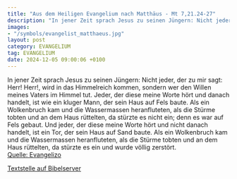 ```yaml
---
title: "Aus dem Heiligen Evangelium nach Matthäus - Mt 7,21.24-27"
description: "In jener Zeit sprach Jesus zu seinen Jüngern: Nicht jeder, der zu mir sagt: Herr! Herr!, wird in das Himmelreich kommen, sondern wer den Willen meines Vaters im Himmel tut. Jeder, der diese meine Worte hört und danach handelt, ist wie ein kluger Mann, der sein Haus auf Fels baute...."
images:
- "/symbols/evangelist_matthaeus.jpg"
layout: post
category: EVANGELIUM
tag: EVANGELIUM
date: 2024-12-05 09:00:06 +0100
---
```

In jener Zeit sprach Jesus zu seinen Jüngern: Nicht jeder, der zu mir sagt: Herr! Herr!, wird in das Himmelreich kommen, sondern wer den Willen meines Vaters im Himmel tut.
Jeder, der diese meine Worte hört und danach handelt, ist wie ein kluger Mann, der sein Haus auf Fels baute.<!--more-->
Als ein Wolkenbruch kam und die Wassermassen heranfluteten, als die Stürme tobten und an dem Haus rüttelten, da stürzte es nicht ein; denn es war auf Fels gebaut.
Und jeder, der diese meine Worte hört und nicht danach handelt, ist ein Tor, der sein Haus auf Sand baute.
Als ein Wolkenbruch kam und die Wassermassen heranfluteten, als die Stürme tobten und an dem Haus rüttelten, da stürzte es ein und wurde völlig zerstört.<br>
[Quelle: Evangelizo](https://evangeliumtagfuertag.org/DE/gospel)

[Textstelle auf Bibelserver](https://www.bibleserver.com/EU/Matthäus7,21.24-27)
